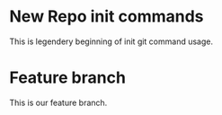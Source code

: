 # New Repo init commands
This is legendery beginning of init git command usage.

# Feature branch
This is our feature branch.